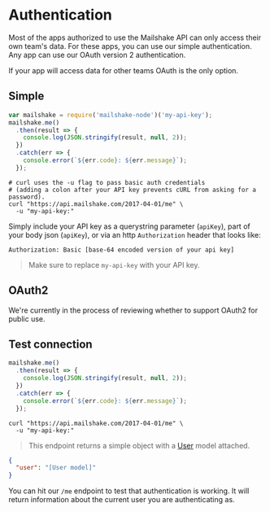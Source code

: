 # Authentication

Most of the apps authorized to use the Mailshake API can only access their own team's data. For these apps, you can use our simple authentication. Any app can use our OAuth version 2 authentication.

<aside class="notice">If your app will access data for other teams OAuth is the only option.</aside>

## Simple

```javascript
var mailshake = require('mailshake-node')('my-api-key');
mailshake.me()
  .then(result => {
    console.log(JSON.stringify(result, null, 2));
  })
  .catch(err => {
    console.error(`${err.code}: ${err.message}`);
  });
```

```shell
# curl uses the -u flag to pass basic auth credentials
# (adding a colon after your API key prevents cURL from asking for a password).
curl "https://api.mailshake.com/2017-04-01/me" \
  -u "my-api-key:"
```

Simply include your API key as a querystring parameter (`apiKey`), part of your body json  (`apiKey`), or via an http `Authorization` header that looks like:

`Authorization: Basic [base-64 encoded version of your api key]`

> Make sure to replace `my-api-key` with your API key.

## OAuth2

We're currently in the process of reviewing whether to support OAuth2 for public use.

## Test connection

```javascript
mailshake.me()
  .then(result => {
    console.log(JSON.stringify(result, null, 2));
  })
  .catch(err => {
    console.error(`${err.code}: ${err.message}`);
  });
```

```shell
curl "https://api.mailshake.com/2017-04-01/me" \
  -u "my-api-key:"
```

> This endpoint returns a simple object with a [User](#User) model attached.

```json
{
  "user": "[User model]"
}
```

You can hit our `/me` endpoint to test that authentication is working. It will return information about the current user you are authenticating as.
